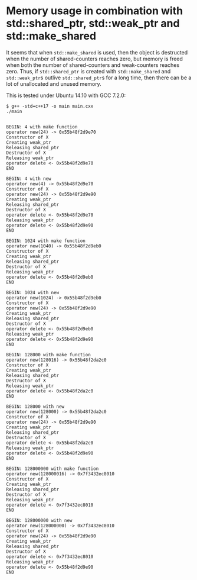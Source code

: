 Memory usage in combination with std::shared_ptr, std::weak_ptr and std::make_shared
=================================

It seems that when `std::make_shared` is used, then the object is destructed when the number of shared-counters reaches zero, but memory is freed when both the number of shared-counters and weak-counters reaches zero. Thus, if `std::shared_ptr` is created with `std::make_shared` and `std::weak_ptr`s outlive `std::shared_ptr`s for a long time, then there can be a lot of unallocated and unused memory.

This is tested under Ubuntu 14.10 with GCC 7.2.0:

    $ g++ -std=c++17 -o main main.cxx
    ./main


    BEGIN: 4 with make function
    operator new(24) -> 0x55b48f2d9e70
    Constructor of X
    Creating weak_ptr
    Releasing shared_ptr
    Destructor of X
    Releasing weak_ptr
    operator delete <- 0x55b48f2d9e70
    END
    
    BEGIN: 4 with new
    operator new(4) -> 0x55b48f2d9e70
    Constructor of X
    operator new(24) -> 0x55b48f2d9e90
    Creating weak_ptr
    Releasing shared_ptr
    Destructor of X
    operator delete <- 0x55b48f2d9e70
    Releasing weak_ptr
    operator delete <- 0x55b48f2d9e90
    END
    
    BEGIN: 1024 with make function
    operator new(1040) -> 0x55b48f2d9eb0
    Constructor of X
    Creating weak_ptr
    Releasing shared_ptr
    Destructor of X
    Releasing weak_ptr
    operator delete <- 0x55b48f2d9eb0
    END
    
    BEGIN: 1024 with new
    operator new(1024) -> 0x55b48f2d9eb0
    Constructor of X
    operator new(24) -> 0x55b48f2d9e90
    Creating weak_ptr
    Releasing shared_ptr
    Destructor of X
    operator delete <- 0x55b48f2d9eb0
    Releasing weak_ptr
    operator delete <- 0x55b48f2d9e90
    END
    
    BEGIN: 128000 with make function
    operator new(128016) -> 0x55b48f2da2c0
    Constructor of X
    Creating weak_ptr
    Releasing shared_ptr
    Destructor of X
    Releasing weak_ptr
    operator delete <- 0x55b48f2da2c0
    END
    
    BEGIN: 128000 with new
    operator new(128000) -> 0x55b48f2da2c0
    Constructor of X
    operator new(24) -> 0x55b48f2d9e90
    Creating weak_ptr
    Releasing shared_ptr
    Destructor of X
    operator delete <- 0x55b48f2da2c0
    Releasing weak_ptr
    operator delete <- 0x55b48f2d9e90
    END
    
    BEGIN: 128000000 with make function
    operator new(128000016) -> 0x7f3432ec8010
    Constructor of X
    Creating weak_ptr
    Releasing shared_ptr
    Destructor of X
    Releasing weak_ptr
    operator delete <- 0x7f3432ec8010
    END
    
    BEGIN: 128000000 with new
    operator new(128000000) -> 0x7f3432ec8010
    Constructor of X
    operator new(24) -> 0x55b48f2d9e90
    Creating weak_ptr
    Releasing shared_ptr
    Destructor of X
    operator delete <- 0x7f3432ec8010
    Releasing weak_ptr
    operator delete <- 0x55b48f2d9e90
    END
    
